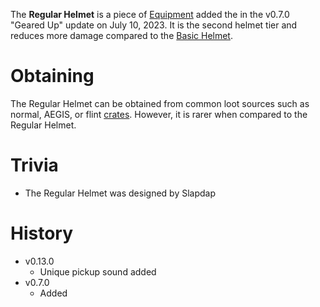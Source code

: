 The **Regular Helmet** is a piece of [Equipment](/equipment) added the in the v0.7.0 "Geared Up" update on July 10, 2023. It is the second helmet tier and reduces more damage compared to the [Basic Helmet](/equipment/armor/basic_helmet).

# Obtaining

The Regular Helmet can be obtained from common loot sources such as normal, AEGIS, or flint [crates](/obstacles/crates). 
However, it is rarer when compared to the Regular Helmet.

# Trivia

- The Regular Helmet was designed by Slapdap

# History

 - v0.13.0
   - Unique pickup sound added 
 - v0.7.0
   - Added 